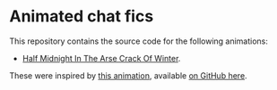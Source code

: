 # Animated chat fics

This repository contains the source code for the following animations:
* [Half Midnight In The Arse Crack Of Winter](https://irrationalpie7.github.io/biscuitverse6).

These were inspired by [this animation](https://justoakleaf.github.io/kay2-has-entered-chat/index.html), available [on GitHub here](https://github.com/justoakleaf/kay2-has-entered-chat).
